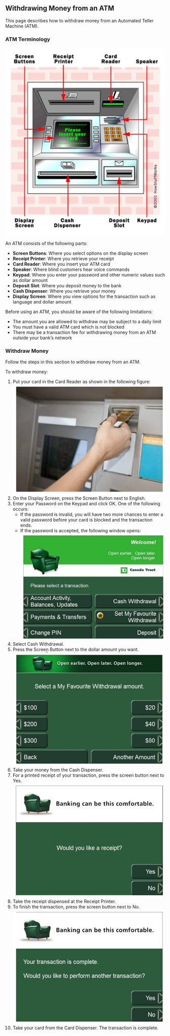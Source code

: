 ## Withdrawing Money from an ATM

This page describes how to withdraw money from an Automated Teller Machine (ATM).

### ATM Terminology

![alt text](bank1.png)

An ATM consists of the following parts:
- __Screen Buttons__: Where you select options on the display screen
- __Receipt Printer__: Where you retrieve your receipt
- __Card Reader__: Where you insert your ATM card
- __Speaker__: Where blind customers hear voice commands
- __Keypad__: Where you enter your password and other numeric values such as dollar amount
- __Deposit Slot__: Where you deposit money to the bank
- __Cash Dispenser__: Where you retrieve your money
- __Display Screen__: Where you view options for the transaction such as language and dollar amount

Before using an ATM, you should be aware of the following limitations:
- The amount you are allowed to withdraw may be subject to a daily limit
- You must have a valid ATM card which is not blocked
- There may be a transaction fee for withdrawing money from an ATM outside your bank’s network

### Withdraw Money

Follow the steps in this section to withdraw money from an ATM.

To withdraw money:

1. Put your card in the Card Reader as shown in the following figure: 
  ![alt text](bank2.png)
3. On the Display Screen, press the Screen Button next to English.
4. Enter your Password on the Keypad and click OK. One of the following occurs:
    - If the password is invalid, you will have two more chances to enter a valid password before your card is blocked and the transaction ends.
    - If the password is accepted, the following window opens:
   ![alt text](bank3.png)
5. Select Cash Withdrawal.
7. Press the Screen Button next to the dollar amount you want.
  ![alt text](bank4.png)
10. Take your money from the Cash Dispenser.
2. For a printed receipt of your transaction, press the screen button next to Yes.
  ![alt text](bank5.png)
4. Take the receipt dispensed at the Receipt Printer.
1. To finish the transaction, press the screen button next to No.
  ![alt text](bank6.png)
1. Take your card from the Card Dispenser. The transaction is complete.
